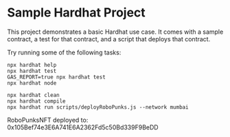 # Sample Hardhat Project

This project demonstrates a basic Hardhat use case. It comes with a sample contract, a test for that contract, and a script that deploys that contract.

Try running some of the following tasks:

```shell
npx hardhat help
npx hardhat test
GAS_REPORT=true npx hardhat test
npx hardhat node

npx hardhat clean
npx hardhat compile
npx hardhat run scripts/deployRoboPunks.js --network mumbai
```
RoboPunksNFT deployed to: 0x105Bef74e3E6A741E6A2362Fd5c50Bd339F9BeDD